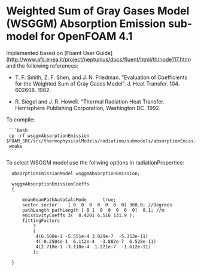 # Weighted Sum of Gray Gases Model (WSGGM) Absorption Emission sub-model for OpenFOAM 4.1

Implemented based on [Fluent User Guide] (http://www.afs.enea.it/project/neptunius/docs/fluent/html/th/node117.htm) and the following references:

* T. F. Smith, Z. F. Shen, and J. N. Friedman. "Evaluation of Coefficients for the Weighted Sum of Gray Gases Model". J. Heat Transfer. 104. 602608. 1982.

* R. Siegel and J. R. Howell. "Thermal Radiation Heat Transfer. Hemisphere Publishing Corporation, Washington DC. 1992.
 
To compile:

     ```bash 
     cp -rf wsggmAbsorptionEmission $FOAM_SRC/src/thermophysicalModels/radiation/submodels/absorptionEmissionModel/.
     wmake
     ```

To select WSGGM model use the follwing options in radiationProperties:

      absorptionEmissionModel wsggmAbsorptionEmission;

      wsggmAbsorptionEmissionCoeffs
      {

          meanBeamPathAutoCalcMode		true;
          sector sector    [ 0  0  0  0  0  0  0] 360.0; //Degrees
          pathLength pathLength [ 0 1  0  0  0  0  0]  0.1; //m
          emissivityCoeffs 3(  0.4201 6.516 131.9 );
          fittingFactors  
              3        
              (
               4(6.508e-1 -5.551e-4 3.029e-7  -5.353e-11)
               4(-0.2504e-1  6.112e-4  -3.882e-7  6.528e-11)
               4(2.718e-1 -3.118e-4  1.221e-7  -1.612e-11)
              );

      }
